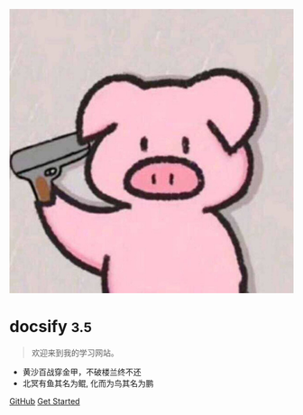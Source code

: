 <!-- _coverpage.md -->

![logo](_media/headimg.jpg)

# docsify <small>3.5</small>

> 欢迎来到我的学习网站。

- 黄沙百战穿金甲，不破楼兰终不还
- 北冥有鱼其名为鲲, 化而为鸟其名为鹏

[GitHub](https://github.com/docsifyjs/docsify/)
[Get Started](/README.md)